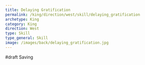 ```yaml
---
title: Delaying Gratification
permalink: /king/direction/west/skill/delaying_gratification
archetype: King
category: King
direction: West
type: Skill
type_general: Skill
image: /images/back/delaying_gratification.jpg
---
```

#draft Saving
